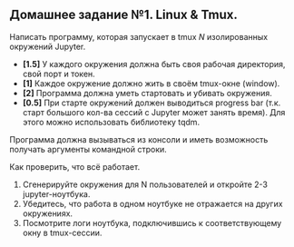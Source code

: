 ## Домашнее задание №1. Linux & Tmux.

Написать программу, которая запускает в tmux *N* изолированных окружений Jupyter.
* **\[1.5\]** У каждого окружения должна быть своя рабочая директория, свой порт и токен.
* **\[1\]** Каждое окружение должно жить в своём tmux-окне (window).
* **\[2\]** Программа должна уметь стартовать и убивать окружения.
* **\[0.5\]** При старте окружений должен выводиться progress bar (т.к. старт большого кол-ва сессий с Jupyter может занять время). Для этого можно использовать библиотеку tqdm.

Программа должна вызываться из консоли и иметь возможность получать аргументы командной строки.

Как проверить, что всё работает.
1. Сгенерируйте окружения для N пользователей и откройте 2-3 jupyter-ноутбука.
2. Убедитесь, что работа в одном ноутбуке не отражается на других окружениях.
3. Посмотрите логи ноутбука, подключившись к соответствующему окну в tmux-сессии.
